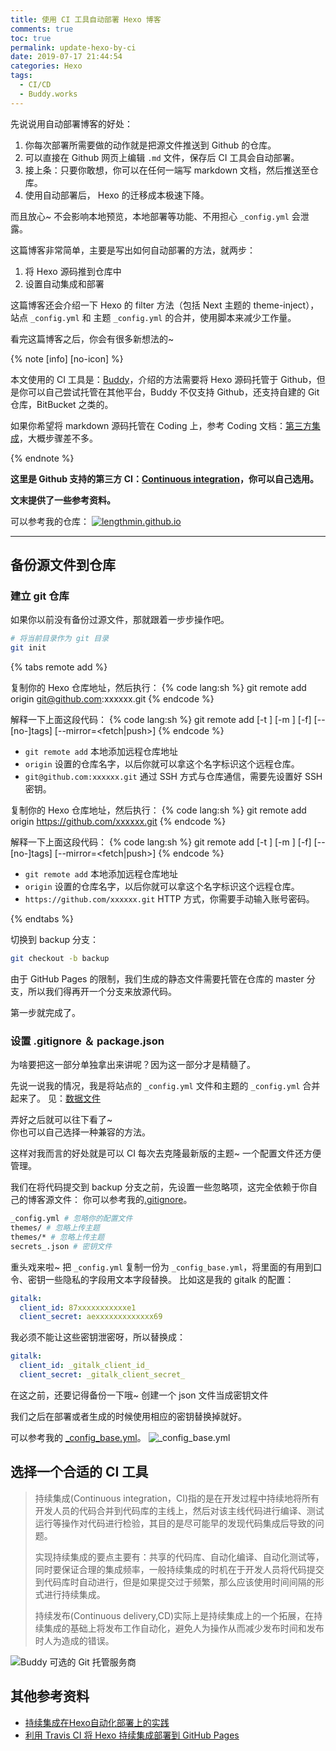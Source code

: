 ```yaml
---
title: 使用 CI 工具自动部署 Hexo 博客
comments: true
toc: true
permalink: update-hexo-by-ci
date: 2019-07-17 21:44:54
categories: Hexo
tags: 
  - CI/CD
  - Buddy.works
---
```

先说说用自动部署博客的好处：
1. 你每次部署所需要做的动作就是把源文件推送到 Github 的仓库。
2. 可以直接在 Github 网页上编辑 `.md` 文件，保存后 CI 工具会自动部署。
3. 接上条：只要你敢想，你可以在任何一端写 markdown 文档，然后推送至仓库。
4. 使用自动部署后， Hexo 的迁移成本极速下降。


而且放心~ 不会影响本地预览，本地部署等功能、不用担心 `_config.yml` 会泄露。

这篇博客非常简单，主要是写出如何自动部署的方法，就两步：
1. 将 Hexo 源码推到仓库中
2. 设置自动集成和部署

这篇博客还会介绍一下 Hexo 的 filter 方法（包括 Next 主题的 theme-inject）， 站点 `_config.yml` 和 主题 `_config.yml` 的合并，使用脚本来减少工作量。

看完这篇博客之后，你会有很多新想法的~

{% note [info] [no-icon] %}

本文使用的 CI 工具是：[Buddy](https://buddy.works/)，介绍的方法需要将 Hexo 源码托管于 Github，但是你可以自己尝试托管在其他平台，Buddy 不仅支持 Github，还支持自建的 Git 仓库，BitBucket 之类的。

如果你希望将 markdown 源码托管在 Coding 上，参考 Coding 文档：[第三方集成](https://coding.net/help/doc/integrations)，大概步骤差不多。

{% endnote %}

**这里是 Github 支持的第三方 CI：[Continuous integration](https://github.com/marketplace/category/continuous-integration)，你可以自己选用。**

**文末提供了一些参考资料。**

可以参考我的仓库：
[![lengthmin.github.io](https://gh-card.dev/repos/lengthmin/lengthmin.github.io.svg)](https://github.com/lengthmin/lengthmin.github.io)

<!-- more -->
---
## 备份源文件到仓库
### 建立 git 仓库
如果你以前没有备份过源文件，那就跟着一步步操作吧。
```sh
# 将当前目录作为 git 目录
git init
```


{% tabs remote add %}
<!-- tab SSH -->

复制你的 Hexo 仓库地址，然后执行：
{% code lang:sh %}
git remote add origin git@github.com:xxxxxx.git
{% endcode %}

解释一下上面这段代码：
{% code lang:sh %}
git remote add [-t <branch>] [-m <master>] [-f] [--[no-]tags] [--mirror=<fetch|push>] <name> <url>
{% endcode %}

- `git remote add` 本地添加远程仓库地址
- `origin` 设置的仓库名字，以后你就可以拿这个名字标识这个远程仓库。
- `git@github.com:xxxxxx.git` 通过 SSH 方式与仓库通信，需要先设置好 SSH 密钥。

<!-- endtab -->


<!-- tab HTTPS -->
复制你的 Hexo 仓库地址，然后执行：
{% code lang:sh %}
git remote add origin https://github.com/xxxxxx.git
{% endcode %}

解释一下上面这段代码：
{% code lang:sh %}
git remote add [-t <branch>] [-m <master>] [-f] [--[no-]tags] [--mirror=<fetch|push>] <name> <url>
{% endcode %}
- `git remote add` 本地添加远程仓库地址
- `origin` 设置的仓库名字，以后你就可以拿这个名字标识这个远程仓库。
- `https://github.com/xxxxxx.git` HTTP 方式，你需要手动输入账号密码。

<!-- endtab -->
{% endtabs %}


切换到 backup 分支：
```sh
git checkout -b backup
```
由于 GitHub Pages 的限制，我们生成的静态文件需要托管在仓库的 master 分支，所以我们得再开一个分支来放源代码。


第一步就完成了。

### 设置 .gitignore ＆ package.json
为啥要把这一部分单独拿出来讲呢？因为这一部分才是精髓了。

先说一说我的情况，我是将站点的 `_config.yml` 文件和主题的 `_config.yml` 合并起来了。
见：[数据文件](https://github.com/theme-next/hexo-theme-next/blob/master/docs/zh-CN/DATA-FILES.md#选择-1hexo-方式)

弄好之后就可以往下看了~  
你也可以自己选择一种兼容的方法。

这样对我而言的好处就是可以 CI 每次去克隆最新版的主题~ 一个配置文件还方便管理。

我们在将代码提交到 backup 分支之前，先设置一些忽略项，这完全依赖于你自己的博客源文件：
你可以参考我的[.gitignore](https://github.com/lengthmin/lengthmin.github.io/blob/backup/.gitignore)。
```sh
_config.yml # 忽略你的配置文件
themes/ # 忽略上传主题
themes/* # 忽略上传主题
secrets_.json # 密钥文件
```

重头戏来啦~
把 `_config.yml` 复制一份为 `_config_base.yml`，将里面的有用到口令、密钥一些隐私的字段用文本字段替换。
比如这是我的 gitalk 的配置：
```yaml
gitalk:
  client_id: 87xxxxxxxxxxxe1
  client_secret: aexxxxxxxxxxxxx69
```
我必须不能让这些密钥泄密呀，所以替换成：
```yaml
gitalk:
  client_id: _gitalk_client_id_
  client_secret: _gitalk_client_secret_
```
在这之前，还要记得备份一下哦~ 创建一个 json 文件当成密钥文件


我们之后在部署或者生成的时候使用相应的密钥替换掉就好。


可以参考我的 [_config_base.yml](https://github.com/lengthmin/lengthmin.github.io/blob/backup/_config_base.yml)。
![_config_base.yml](https://i.loli.net/2019/07/18/5d2fea19bdd7947244.png)

## 选择一个合适的 CI 工具

> 持续集成(Continuous integration，CI)指的是在开发过程中持续地将所有开发人员的代码合并到代码库的主线上，然后对该主线代码进行编译、测试运行等操作对代码进行检验，其目的是尽可能早的发现代码集成后导致的问题。
>
> 实现持续集成的要点主要有：共享的代码库、自动化编译、自动化测试等，同时要保证合理的集成频率，一般持续集成的时机在于开发人员将代码提交到代码库时自动进行，但是如果提交过于频繁，那么应该使用时间间隔的形式进行持续集成。
> 
> 持续发布(Continuous delivery,CD)实际上是持续集成上的一个拓展，在持续集成的基础上将发布工作自动化，避免人为操作从而减少发布时间和发布时人为造成的错误。

![Buddy 可选的 Git 托管服务商](https://ae01.alicdn.com/kf/HTB10SUMauL2gK0jSZFm7637iXXa4.png)
<!-- ![图片备份](https://i.loli.net/2019/07/18/5d2fd9822556289404.png) -->



## 其他参考资料
- [持续集成在Hexo自动化部署上的实践](https://qinyuanpei.github.io/posts/3521618732/#实现Hexo博客的自动化部署)
- [利用 Travis CI 将 Hexo 持续集成部署到 GitHub Pages](https://easyhexo.com/1-Hexo-install-and-config/1-5-continuous-integration.html#自动部署)